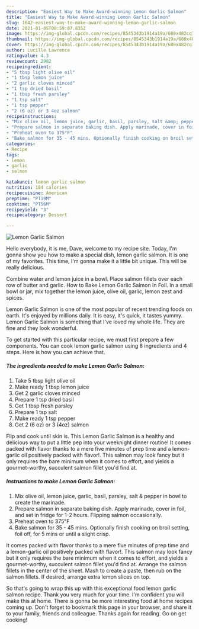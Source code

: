```yaml
---
description: "Easiest Way to Make Award-winning Lemon Garlic Salmon"
title: "Easiest Way to Make Award-winning Lemon Garlic Salmon"
slug: 1642-easiest-way-to-make-award-winning-lemon-garlic-salmon
date: 2021-01-05T08:59:07.835Z
image: https://img-global.cpcdn.com/recipes/8545343b1914a19a/680x482cq70/lemon-garlic-salmon-recipe-main-photo.jpg
thumbnail: https://img-global.cpcdn.com/recipes/8545343b1914a19a/680x482cq70/lemon-garlic-salmon-recipe-main-photo.jpg
cover: https://img-global.cpcdn.com/recipes/8545343b1914a19a/680x482cq70/lemon-garlic-salmon-recipe-main-photo.jpg
author: Lucille Lawrence
ratingvalue: 4.3
reviewcount: 2982
recipeingredient:
- "5 tbsp light olive oil"
- "1 tbsp lemon juice"
- "2 garlic cloves minced"
- "1 tsp dried basil"
- "1 tbsp fresh parsley"
- "1 tsp salt"
- "1 tsp pepper"
- "2 (6 oz) or 3 4oz salmon"
recipeinstructions:
- "Mix olive oil, lemon juice, garlic, basil, parsley, salt &amp; pepper in bowl to create the marinade."
- "Prepare salmon in separate baking dish. Apply marinade, cover in foil, and set in fridge for 1-2 hours. Flipping salmon occasionally."
- "Preheat oven to 375°F"
- "Bake salmon for 35 - 45 mins. Optionally finish cooking on broil setting, foil off, for 5 mins or until a slight crisp."
categories:
- Recipe
tags:
- lemon
- garlic
- salmon

katakunci: lemon garlic salmon 
nutrition: 184 calories
recipecuisine: American
preptime: "PT19M"
cooktime: "PT56M"
recipeyield: "3"
recipecategory: Dessert

---
```



![Lemon Garlic Salmon](https://img-global.cpcdn.com/recipes/8545343b1914a19a/680x482cq70/lemon-garlic-salmon-recipe-main-photo.jpg)

Hello everybody, it is me, Dave, welcome to my recipe site. Today, I'm gonna show you how to make a special dish, lemon garlic salmon. It is one of my favorites. This time, I'm gonna make it a little bit unique. This will be really delicious.

Combine water and lemon juice in a bowl. Place salmon fillets over each row of butter and garlic. How to Bake Lemon Garlic Salmon In Foil. In a small bowl or jar, mix together the lemon juice, olive oil, garlic, lemon zest and spices.

Lemon Garlic Salmon is one of the most popular of recent trending foods on earth. It's enjoyed by millions daily. It is easy, it's quick, it tastes yummy. Lemon Garlic Salmon is something that I've loved my whole life. They are fine and they look wonderful.


To get started with this particular recipe, we must first prepare a few components. You can cook lemon garlic salmon using 8 ingredients and 4 steps. Here is how you can achieve that.

<!--inarticleads1-->

##### The ingredients needed to make Lemon Garlic Salmon:

1. Take 5 tbsp light olive oil
1. Make ready 1 tbsp lemon juice
1. Get 2 garlic cloves minced
1. Prepare 1 tsp dried basil
1. Get 1 tbsp fresh parsley
1. Prepare 1 tsp salt
1. Make ready 1 tsp pepper
1. Get 2 (6 oz) or 3 (4oz) salmon


Flip and cook until skin is. This Lemon Garlic Salmon is a healthy and delicious way to put a little pep into your weeknight dinner routine! It comes packed with flavor thanks to a mere five minutes of prep time and a lemon-garlic oil positively packed with flavor!. This salmon may look fancy but it only requires the bare minimum when it comes to effort, and yields a gourmet-worthy, succulent salmon fillet you&#39;d find at. 

<!--inarticleads2-->

##### Instructions to make Lemon Garlic Salmon:

1. Mix olive oil, lemon juice, garlic, basil, parsley, salt &amp; pepper in bowl to create the marinade.
1. Prepare salmon in separate baking dish. Apply marinade, cover in foil, and set in fridge for 1-2 hours. Flipping salmon occasionally.
1. Preheat oven to 375°F
1. Bake salmon for 35 - 45 mins. Optionally finish cooking on broil setting, foil off, for 5 mins or until a slight crisp.


It comes packed with flavor thanks to a mere five minutes of prep time and a lemon-garlic oil positively packed with flavor!. This salmon may look fancy but it only requires the bare minimum when it comes to effort, and yields a gourmet-worthy, succulent salmon fillet you&#39;d find at. Arrange the salmon fillets in the center of the sheet. Mash to create a paste, then rub on the salmon fillets. If desired, arrange extra lemon slices on top. 

So that's going to wrap this up with this exceptional food lemon garlic salmon recipe. Thank you very much for your time. I'm confident you will make this at home. There is gonna be more interesting food at home recipes coming up. Don't forget to bookmark this page in your browser, and share it to your family, friends and colleague. Thanks again for reading. Go on get cooking!
